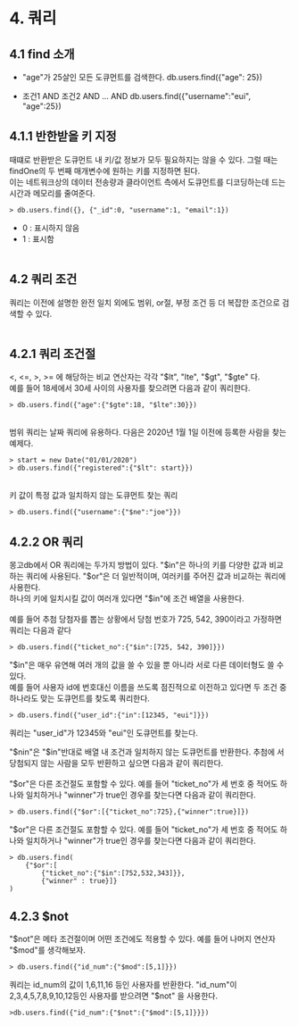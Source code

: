 # 4. 쿼리
## 4.1 find 소개
* "age"가 25살인 모든 도큐먼트를 검색한다.
 db.users.find({"age": 25})

* 조건1 AND 조건2 AND ... AND 
 db.users.find({"username":"eui", "age":25})


## 4.1.1 반한받을 키 지정
때떄로 반환받은 도큐먼트 내 키/값 정보가 모두 필요하지는 않을 수 있다. 그럴 때는 findOne의  두 번째 매개변수에 원하는 키를 지정하면 된다.<br> 이는 네트워크상의 데이터 전송량과 클라이언트 측에서 도큐먼트를 디코딩하는데 드는 시간과 메모리를 줄여준다.

    > db.users.find({}, {"_id":0, "username":1, "email":1})

* 0 : 표시하지 않음
* 1 : 표시함
<br><br>

## 4.2 쿼리 조건
쿼리는 이전에 설명한 완전 일치 외에도 범위, or절, 부정 조건 등 더 복잡한 조건으로 검색할 수 있다.<br><br>
## 4.2.1 쿼리 조건절
<, <=, >, >= 에 해당하는 비교 연산자는 각각 "$lt", "lte", "$gt", "$gte" 다.<br>
예를 들어 18세에서 30세 사이의 사용자를 찾으려면 다음과 같이 쿼리한다.

    > db.users.find({"age":{"$gte":18, "$lte":30}})
<br>
범위 쿼리는 날짜 쿼리에 유용하다. 다음은 2020년 1월 1일 이전에 등록한 사람을 찾는 예제다.

    > start = new Date("01/01/2020")
    > db.users.find({"registered":{"$lt": start}})
<br>
키 값이 특정 값과 일치하지 않는 도큐먼트 찾는 쿼리

    > db.users.find({"username":{"$ne":"joe"}})

## 4.2.2 OR 쿼리
몽고db에서 OR 쿼리에는 두가지 방법이 있다. "$in"은 하나의 키를 다양한 값과 비교하는 쿼리에 사용된다. "$or"은 더 일반적이며, 여러키를 주어진 값과 비교하는 쿼리에 사용한다.
<br>
하나의 키에 일치시킬 값이 여러개 있다면 "$in"에 조건 배열을 사용한다.<br><br>
예를 들어 추첨 당첨자를 뽑는 상황에서 당첨 번호가 725, 542, 390이라고 가정하면 쿼리는 다음과 같다

    > db.users.find({"ticket_no":{"$in":[725, 542, 390]}})
"$in"은 매우 유연해 여러 개의 값을 쓸 수 있을 뿐 아니라 서로 다른 데이터형도 쓸 수 있다.
<br>
예를 들어 사용자 id에 번호대신 이름을 쓰도록 점진적으로 이전하고 있다면 두 조건 중 하나라도 맞는 도큐먼트를 찾도록 쿼리한다.

    > db.users.find({"user_id":{"in":[12345, "eui"]}})

쿼리는 "user_id"가 12345와 "eui"인 도큐먼트를 찾는다.<br>

"$nin"은 "$in"반대로 배열 내 조건과 일치하지 않는 도큐먼트를 반환한다. 추첨에 서 당첨되지 않는 사람을 모두 반환하고 싶으면 다음과 같이 쿼리한다.
<br><br>
"$or"은 다른 조건절도 포함할 수 있다. 예를 들어 "ticket_no"가 세 번호 중 적어도 하나와 일치하거나 "winner"가 true인 경우를 찾는다면 다음과 같이 쿼리한다.

    > db.users.find({"$or":[{"ticket_no":725},{"winner":true}]})

"$or"은 다른 조건절도 포함할 수 있다. 예를 들어 "ticket_no"가 세 번호 중 적어도 하나와 일치하거나 "winner"가 true인 경우를 찾는다면 다음과 같이 쿼리한다.

    > db.users.find(
        {"$or":[
            {"ticket_no":{"$in":[752,532,343]}},
            {"winner" : true}]}
    )

## 4.2.3 $not
"$not"은 메타 조건절이며 어떤 조건에도 적용할 수 있다. 예를 들어 나머지 연산자 "$mod"를 생각해보자.

    > db.users.find({"id_num":{"$mod":[5,1]}})
쿼리는 id_num의 값이 1,6,11,16 등인 사용자를 반환한다. "id_num"이 2,3,4,5,7,8,9,10,12등인 사용자를 받으려면 "$not" 을 사용한다.

    >db.users.find({"id_num":{"$not":{"$mod":[5,1]}}})